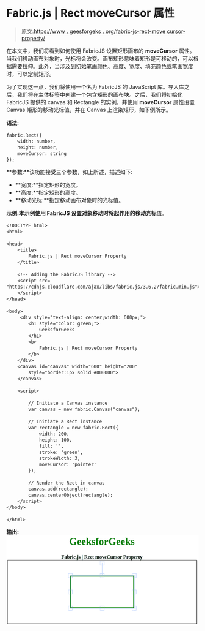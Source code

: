 # Fabric.js | Rect moveCursor 属性

> 原文:[https://www . geesforgeks . org/fabric-js-rect-move cursor-property/](https://www.geeksforgeeks.org/fabric-js-rect-movecursor-property/)

在本文中，我们将看到如何使用 FabricJS 设置矩形画布的 **moveCursor** 属性。当我们移动画布对象时，光标将会改变。画布矩形意味着矩形是可移动的，可以根据需要拉伸。此外，当涉及到初始笔画颜色、高度、宽度、填充颜色或笔画宽度时，可以定制矩形。

为了实现这一点，我们将使用一个名为 FabricJS 的 JavaScript 库。导入库之后，我们将在主体标签中创建一个包含矩形的画布块。之后，我们将初始化 FabricJS 提供的 canvas 和 Rectangle 的实例，并使用 **moveCursor** 属性设置 Canvas 矩形的移动光标值，并在 Canvas 上渲染矩形，如下例所示。

**语法:**

```
fabric.Rect({
    width: number,
    height: number,
    moveCursor: string
});
```

**参数:**该功能接受三个参数，如上所述，描述如下:

*   **宽度:**指定矩形的宽度。
*   **高度:**指定矩形的高度。
*   **移动光标:**指定移动画布对象时的光标值。

**示例:**本示例使用 FabricJS 设置对象移动时将起作用的**移动光标**值。

```
<!DOCTYPE html> 
<html> 

<head> 
    <title> 
        Fabric.js | Rect moveCursor Property
    </title> 

    <!-- Adding the FabricJS library -->
    <script src= 
"https://cdnjs.cloudflare.com/ajax/libs/fabric.js/3.6.2/fabric.min.js"> 
    </script> 
</head> 

<body> 
     <div style="text-align: center;width: 600px;">  
        <h1 style="color: green;">  
            GeeksforGeeks  
        </h1>  
        <b>  
            Fabric.js | Rect moveCursor Property  
        </b>  
    </div>
    <canvas id="canvas" width="600" height="200"
        style="border:1px solid #000000"> 
    </canvas> 

    <script> 

        // Initiate a Canvas instance 
        var canvas = new fabric.Canvas("canvas"); 

        // Initiate a Rect instance 
        var rectangle = new fabric.Rect({ 
            width: 200,
            height: 100,
            fill: '', 
            stroke: 'green',
            strokeWidth: 3,
            moveCursor: 'pointer'
        }); 

        // Render the Rect in canvas 
        canvas.add(rectangle); 
        canvas.centerObject(rectangle);
    </script> 
</body> 

</html>
```

**输出:**
![](img/2a9633b31c4578a79df9c90069f5d82c.png)